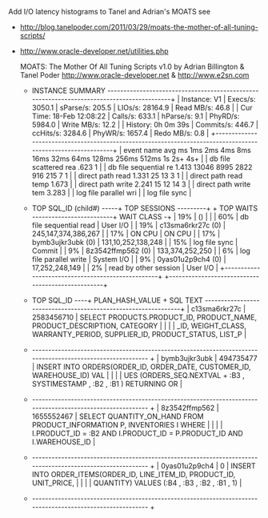 Add I/O latency histograms to Tanel and Adrian's MOATS
see
* http://blog.tanelpoder.com/2011/03/29/moats-the-mother-of-all-tuning-scripts/
* http://www.oracle-developer.net/utilities.php

    
    MOATS: The Mother Of All Tuning Scripts v1.0 by Adrian Billington & Tanel Poder
           http://www.oracle-developer.net & http://www.e2sn.com
    
    + INSTANCE SUMMARY ------------------------------------------------------------------------------------------+
    | Instance: V1               | Execs/s:  3050.1 | sParse/s:   205.5 | LIOs/s:   28164.9 | Read MB/s:    46.8 |
    | Cur Time: 18-Feb 12:08:22  | Calls/s:   633.1 | hParse/s:     9.1 | PhyRD/s:   5984.0 | Write MB/s:   12.2 |
    | History:  0h 0m 39s        | Commits/s: 446.7 | ccHits/s:  3284.6 | PhyWR/s:   1657.4 | Redo MB/s:     0.8 |
    +------------------------------------------------------------------------------------------------------------+
    |            event name avg ms   1ms   2ms   4ms   8ms  16ms  32ms  64ms 128ms 256ms 512ms    1s   2s+   4s+ |
    | db file scattered rea   .623     1                                                                         |
    | db file sequential re  1.413 13046  8995  2822   916   215     7                 1                         |
    |      direct path read  1.331    25    13     3           1                                                 |
    | direct path read temp  1.673                                                                               |
    |     direct path write  2.241    15    12    14     3                                                       |
    | direct path write tem  3.283                                                                               |
    | log file parallel wri                                                                                      |
    |         log file sync                                                                                      |
    
    + TOP SQL_ID (child#) -----+ TOP SESSIONS ---------+      + TOP WAITS -------------------------+ WAIT CLASS -+
    |  19% |  ()               |                       |      |  60% | db file sequential read     | User I/O    |
    |  19% | c13sma6rkr27c (0) | 245,147,374,386,267   |      |  17% | ON CPU                      | ON CPU      |
    |  17% | bymb3ujkr3ubk (0) | 131,10,252,138,248    |      |  15% | log file sync               | Commit      |
    |   9% | 8z3542ffmp562 (0) | 133,374,252,250       |      |   6% | log file parallel write     | System I/O  |
    |   9% | 0yas01u2p9ch4 (0) | 17,252,248,149        |      |   2% | read by other session       | User I/O    |
    +--------------------------------------------------+      +--------------------------------------------------+
    
    + TOP SQL_ID ----+ PLAN_HASH_VALUE + SQL TEXT ---------------------------------------------------------------+
    | c13sma6rkr27c  | 2583456710      | SELECT PRODUCTS.PRODUCT_ID, PRODUCT_NAME, PRODUCT_DESCRIPTION, CATEGORY |
    |                |                 | _ID, WEIGHT_CLASS, WARRANTY_PERIOD, SUPPLIER_ID, PRODUCT_STATUS, LIST_P |
    + ---------------------------------------------------------------------------------------------------------- +
    | bymb3ujkr3ubk  | 494735477       | INSERT INTO ORDERS(ORDER_ID, ORDER_DATE, CUSTOMER_ID, WAREHOUSE_ID) VAL |
    |                |                 | UES (ORDERS_SEQ.NEXTVAL + :B3 , SYSTIMESTAMP , :B2 , :B1 ) RETURNING OR |
    + ---------------------------------------------------------------------------------------------------------- +
    | 8z3542ffmp562  | 1655552467      | SELECT QUANTITY_ON_HAND FROM PRODUCT_INFORMATION P, INVENTORIES I WHERE |
    |                |                 |  I.PRODUCT_ID = :B2 AND I.PRODUCT_ID = P.PRODUCT_ID AND I.WAREHOUSE_ID  |
    + ---------------------------------------------------------------------------------------------------------- +
    | 0yas01u2p9ch4  | 0               | INSERT INTO ORDER_ITEMS(ORDER_ID, LINE_ITEM_ID, PRODUCT_ID, UNIT_PRICE, |
    |                |                 |  QUANTITY) VALUES (:B4 , :B3 , :B2 , :B1 , 1)                           |
    + ---------------------------------------------------------------------------------------------------------- +
    
    
